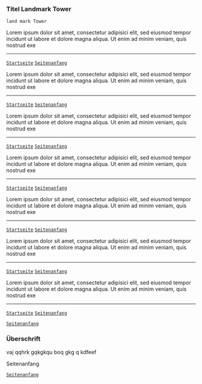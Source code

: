 ### Titel Landmark Tower

`land mark Tower`


Lorem ipsum dolor sit amet, consectetur adipisici elit, sed eiusmod tempor incidunt ut labore et dolore magna aliqua. Ut enim ad minim veniam, quis nostrud exe

----
[`Startseite`](../index.md)
[`Seitenanfang`](landmark.md)


Lorem ipsum dolor sit amet, consectetur adipisici elit, sed eiusmod tempor incidunt ut labore et dolore magna aliqua. Ut enim ad minim veniam, quis nostrud exe

----
[`Startseite`](../index.md)
[`Seitenanfang`](landmark.md)


Lorem ipsum dolor sit amet, consectetur adipisici elit, sed eiusmod tempor incidunt ut labore et dolore magna aliqua. Ut enim ad minim veniam, quis nostrud exe

----
[`Startseite`](../index.md)
[`Seitenanfang`](landmark.md)


Lorem ipsum dolor sit amet, consectetur adipisici elit, sed eiusmod tempor incidunt ut labore et dolore magna aliqua. Ut enim ad minim veniam, quis nostrud exe

----
[`Startseite`](../index.md)
[`Seitenanfang`](landmark.md)


Lorem ipsum dolor sit amet, consectetur adipisici elit, sed eiusmod tempor incidunt ut labore et dolore magna aliqua. Ut enim ad minim veniam, quis nostrud exe

----
[`Startseite`](../index.md)
[`Seitenanfang`](landmark.md)


Lorem ipsum dolor sit amet, consectetur adipisici elit, sed eiusmod tempor incidunt ut labore et dolore magna aliqua. Ut enim ad minim veniam, quis nostrud exe

----
[`Startseite`](../index.md)
[`Seitenanfang`](landmark.md)


Lorem ipsum dolor sit amet, consectetur adipisici elit, sed eiusmod tempor incidunt ut labore et dolore magna aliqua. Ut enim ad minim veniam, quis nostrud exe

----
[`Startseite`](../index.md)
[`Seitenanfang`](landmark.md)

[`Seitenanfang`](landmark.md)
### Überschrift  


vaj qqhrk gqkgkqu boq gkg q kdfeef

 <p class="right">Seitenanfang</p>

[`Seitenanfang`](landmark.md)
